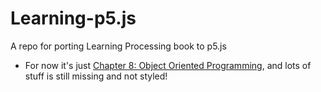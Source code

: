 # Learning-p5.js
A repo for porting Learning Processing book to p5.js

* For now it's just [Chapter 8: Object Oriented Programming](https://shiffman.github.io/Learning-p5.js/ch08.html), and lots of stuff is still missing and not styled!
